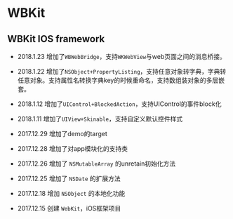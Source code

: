 # WBKit
WBKit IOS framework
----------------------------

* 2018.1.23
增加了`WBWebBridge`，支持`WKWebView`与web页面之间的消息桥接。

* 2018.1.22
增加了`NSObject+PropertyListing`，支持任意对象转字典，字典转任意对象。支持属性名转换字典key的时候重命名，支持数组装对象的多层嵌套。

* 2018.1.12
增加了`UIControl+BlockedAction`，支持UIControl的事件block化

* 2018.1.11
增加了`UIView+Skinable`，支持自定义默认控件样式

* 2017.12.29
增加了demo的target

* 2017.12.28
增加了对app模块化的支持类

* 2017.12.26
增加了 `NSMutableArray` 的unretain初始化方法

* 2017.12.25
增加了 `NSDate` 的扩展方法

* 2017.12.18
增加 `NSObject` 的本地化功能

* 2017.12.15
创建 `WebKit`，iOS框架项目
